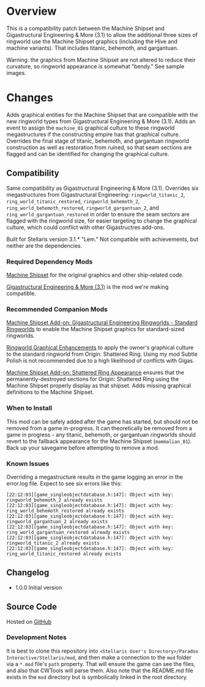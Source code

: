 # Overview

This is a compatibility patch between the Machine Shipset and Gigastructural Engineering & More (3.1) to allow the additional three sizes of ringworld use the Machine Shipset graphics (including the Hive and machine variants).  That includes titanic, behemoth, and gargantuan.

Warning: the graphics from Machine Shipset are not altered to reduce their curvature, so ringworld appearance is somewhat "bendy."  See sample images.

# Changes

Adds graphical entities for the Machine Shipset that are compatible with the new ringworld types from Gigastructural Engineering & More (3.1).  Adds an event to assign the `machine_01` graphical culture to these ringworld megastructures if the constructing empire has that graphical culture.  Overrides the final stage of titanic, behemoth, and gargantuan ringworld construction as well as restoration from ruined, so that seam sections are flagged and can be identified for changing the graphical culture.

## Compatibility

Same compatibility as Gigastructural Engineering & More (3.1).  Overrides six megastructures from Gigastructural Engineering: `ringworld_titanic_2`, `ring_world_titanic_restored`, `ringworld_behemoth_2`, `ring_world_behemoth_restored`, `ringworld_gargantuan_2`, and `ring_world_gargantuan_restored` in order to ensure the seam sectors are flagged with the ringworld size, for easier targeting to change the graphical culture, which could conflict with other Gigastructres add-ons.

Built for Stellaris version 3.1.\* "Lem."  Not compatible with achievements, but neither are the dependencies.

### Required Dependency Mods

[Machine Shipset](https://steamcommunity.com/sharedfiles/filedetails/?id=2077186491) for the original graphics and other ship-related code.

[Gigastructural Engineering & More (3.1)](https://steamcommunity.com/sharedfiles/filedetails/?id=1121692237) is the mod we're making compatible.

### Recommended Companion Mods

[Machine Shipset Add-on: Gigastructural Engineering Ringworlds - Standard Ringworlds]() to enable the Machine Shipset graphics for standard-sized ringworlds.

[Ringworld Graphical Enhancements](https://steamcommunity.com/sharedfiles/filedetails/?id=2628518102) to apply the owner's graphical culture to the standard ringworld from Origin: Shattered Ring.  Using my mod Subtle Polish is not recommended due to a high likelihood of conflicts with Gigas.

[Machine Shipset Add-on: Shattered Ring Appearance](https://steamcommunity.com/sharedfiles/filedetails/?id=2628980994) ensures that the permanently-destroyed sections for Origin: Shattered Ring using the Machine Shipset properly display as that shipset.  Adds missing graphical definitions to the Machine Shipset.

### When to Install

This mod can be safely added after the game has started, but should not be removed from a game in-progress.  It can theoretically be removed from a game in progress - any titanic, behemoth, or gargantuan ringworlds should revert to the fallback appearance for the Machine Shipset (`mammalian_01`).  Back up your savegame before attempting to remove a mod.

### Known Issues

Overriding a megastructure results in the game logging an error in the error.log file.  Expect to see six errors like this:

```
[22:12:03][game_singleobjectdatabase.h:147]: Object with key: ringworld_behemoth_2 already exists
[22:12:03][game_singleobjectdatabase.h:147]: Object with key: ring_world_behemoth_restored already exists
[22:12:03][game_singleobjectdatabase.h:147]: Object with key: ringworld_gargantuan_2 already exists
[22:12:03][game_singleobjectdatabase.h:147]: Object with key: ring_world_gargantuan_restored already exists
[22:12:03][game_singleobjectdatabase.h:147]: Object with key: ringworld_titanic_2 already exists
[22:12:03][game_singleobjectdatabase.h:147]: Object with key: ring_world_titanic_restored already exists
```

## Changelog

* 1.0.0 Initial version

## Source Code

Hosted on [GitHub](https://github.com/corsairmarks/machine_shipset_gigastructures_ringworld_additional_compatibility)

### Development Notes

It is best to clone this repository into `<Stellaris User's Directory>/Paradox Interactive/Stellaris/mod`, and then make a connection to the `mod` folder via a `*.mod` file's `path` property.  That will ensure the game can see the files, and also that CWTools will parse them.  Also note that the README.md file exists in the `mod` directory but is symbolically linked in the root directory.